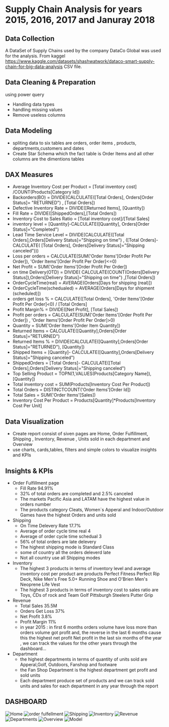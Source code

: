 # Supply Chain Analysis for years 2015, 2016, 2017 and Januray 2018 
## Data Collection 
A DataSet of Supply Chains used by the company DataCo Global was used for the analysis.
From kaggel https://www.kaggle.com/datasets/shashwatwork/dataco-smart-supply-chain-for-big-data-analysis 
CSV file.
## Data Cleaning & Preparation 
using power query 
- Handling data types
- handling missing values
- Remove useless columns
## Data Modeling 
- spliting data to six tables are orders, order items , products, departments,customers and dates
- Create Star Schema which the fact table is Order Items and all other columns are the dimentions tables
## DAX Measures 
- Average Inventory Cost per Product =  [Total inventory cost] /COUNT(Products[Category Id])
- Backorders(BO) = DIVIDE(CALCULATE([Total Orders], Orders[Order Status]= "RETURNED") , [Total Orders])
- Defective Inventory Rate = DIVIDE([Returned Items], [Quantity])
- Fill Rate = DIVIDE([ShippedOrders],[Total Orders])
- Inventory Cost to Sales Ratio = [Total inventory cost]/[Total Sales]
- inventory level = [Quantity]-CALCULATE([Quantity], Orders[Order Status]="Completed")
- Lead Time Service Level = DIVIDE(CALCULATE([Total Orders],Orders[Delivery Status]="Shipping on time") ,
                                          ([Total Orders]- CALCULATE(
                                               [Total Orders], Orders[Delivery Status]="Shipping canceled")))
- Loss per orders = CALCULATE(SUM('Order Items'[Order Profit Per Order]), 'Order Items'[Order Profit Per Order]<=0)
- Net Profit = SUM('Order Items'[Order Profit Per Order])
- on time Delivery(OTD) = DIVIDE(
                            CALCULATE(COUNT(Orders[Delivery Status]),Orders[Delivery Status]="Shipping on time")
                                  ,[Total Orders])
- OrderCycleTime(real) = AVERAGE(Orders[Days for shipping (real)])
- OrderCycleTime(schedualed) = AVERAGE(Orders[Days for shipment (scheduled)])
- orders get loss % = CALCULATE([Total Orders], 'Order Items'[Order Profit Per Order]<0) / [Total Orders]
- Profit Margin% = DIVIDE([Net Profit], [Total Sales])
- Profit per orders = CALCULATE(SUM('Order Items'[Order Profit Per Order]) , 'Order Items'[Order Profit Per Order]>0)
- Quantity = SUM('Order Items'[Order Item Quantity])
- Returned Items = CALCULATE([Quantity],Orders[Order Status]="RETURNED")
- Returned Items % = DIVIDE(CALCULATE([Quantity],Orders[Order Status]="RETURNED"), [Quantity])
- Shipped Items = [Quantity]- CALCULATE([Quantity],Orders[Delivery Status]="Shipping canceled")
- ShippedOrders = [Total Orders]- CALCULATE([Total Orders],Orders[Delivery Status]="Shipping canceled")
- Top Selling Product = TOPN(1,VALUES(Products[Category Name]),[Quantity])
- Total inventory cost = SUM(Products[Inventory Cost Per Product])
- Total Orders = DISTINCTCOUNT('Order Items'[Order Id])
- Total Sales = SUM('Order Items'[Sales])
- Inventory Cost Per Product = Products[Quantity]*Products[Inventory Cost Per Unit]
## Data Visualization 
- Create report consist of siven pages are Home, Order Fulfillment, Shipping , Inventory,  Revenue , Units sold in each department and Overview 
- use charts, cards,tables, filters and simple colors to visualize insights and KPIs
## Insights & KPIs 
- Order Fulfillment page 
     - Fill Rate 94.91%
     - 32% of total orders are completed and 2.5% canceled 
     - The markets Pacific Asia and LATAM have the highest value in orders number
     - The products category Cleats, Women`s Apperal and Indoor/Outdoor Games have the highest Orders and units sold
- Shipping
     - On Time Delevery Rate 17.7%
     -  Average of order cycle time real   4 
     -  Average of order cycle time schedual 3
     -  56% of total orders are late delevery
     -  The highest shipping mode is Standard Class
     -  some of country all the orders deleverd late
     -  Not all country use all Shipping modes
- Inventory
     - The highest 3 products in terms of inventory level and average inventory cost per product are
    products Perfect Fitness Perfect Rip Deck, Nike Men's Free 5.0+ Running Shoe and O'Brien Men's Neoprene Life Vest
     - The highest 3 products in terms of inventory cost to sales ratio are Toys, CDs of rock and Team Golf Pittsburgh Steelers Putter Grip
 - Revenue
     - Total Sales 35.5M
     - Orders Get Loss 37%
     - Net Profit 3.8%
     - Profit Margin 11%
     - in year 2015 : in first 6 months orders volume have loss more than orders volume got profit and, the reverse in the last 6 months
      cause this the highest net profit  Net profit in the last six months of the year , we can track the values for the other years through the dashboard...
- Department
     - the highest departments in terms of quantity of units sold are Apperal,Golf, Outdoors, Fanshop and footware
     - the Fan Shop Department is the highest department get profit and sold units
     - Each department produce set of products and we can track sold units and sales for each department in any year through the report 


## DASHBOARD
![Home](https://github.com/Saragamil3/Project-File/blob/main/Screenshot%202024-10-13%20040617.png)
![order fulfellment](https://github.com/Saragamil3/Project-File/blob/main/Screenshot%202024-10-13%20215458.png)
![Shipping](https://github.com/Saragamil3/Project-File/blob/main/Screenshot%202024-10-13%20040708.png)
![Inventory](https://github.com/Saragamil3/Project-File/blob/main/Screenshot%202024-10-13%20040750.png)
![Revenue](https://github.com/Saragamil3/Project-File/blob/main/Screenshot%202024-10-13%20040821.png)
![Departments](https://github.com/Saragamil3/Project-File/blob/main/Screenshot%202024-10-13%20215416.png)
![Overview](https://github.com/Saragamil3/Project-File/blob/main/Screenshot%202024-10-13%20040920.png)
![Model](https://github.com/Saragamil3/Project-File/blob/main/Screenshot%202024-10-13%20032840.png)







 


